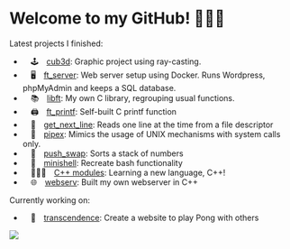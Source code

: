 # Welcome to my GitHub! 🙋🏼‍♀️

Latest projects I finished:
-  🕹 [cub3d](https://github.com/mariadaan/cub3d): Graphic project using ray-casting.
-  🖥 [ft_server](https://github.com/mariadaan/ft_server): Web server setup using Docker. Runs Wordpress, phpMyAdmin and keeps a SQL database.
-  📚 [libft](https://github.com/mariadaan/libft): My own C library, regrouping usual functions.
-  🖨 [ft_printf](https://github.com/mariadaan/ft_printf): Self-built C printf function
-  📄 [get_next_line](https://github.com/mariadaan/get_next_line): Reads one line at the time from a file descriptor
-  🍴 [pipex](https://github.com/mariadaan/pipex): Mimics the usage of UNIX mechanisms with system calls only.
-  🔢 [push_swap](https://github.com/mariadaan/push_swap): Sorts a stack of numbers
-  🐚 [minishell](https://github.com/mariadaan/mini-shell): Recreate bash functionality
-  👩🏼‍💻 [C++ modules](https://github.com/mariadaan/CPP_modules): Learning a new language, C++!
-  🌐 [webserv](https://github.com/mariadaan/webserv): Built my own webserver in C++

Currently working on:
-  🏓 [transcendence](https://github.com/mariadaan/Transcendence): Create a website to play Pong with others

<!-- <p>&nbsp;<img align="center" src="https://github-readme-stats.vercel.app/api?username=mariadaan&show_icons=true&locale=en" alt="mariadaan" /></p> -->

![](http://github-profile-summary-cards.vercel.app/api/cards/repos-per-language?username=mariadaan&theme=tokyonight&)

